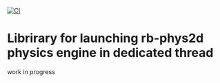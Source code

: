 [![CI](https://github.com/codeagent/rb-phys2d-threaded/actions/workflows/ci.yml/badge.svg)](https://github.com/codeagent/rb-phys2d-threaded/actions/workflows/ci.yml)

# Librirary for launching rb-phys2d physics engine in dedicated thread

work in progress
